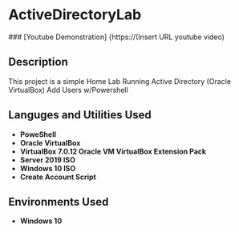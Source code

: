 <h1>ActiveDirectoryLab</h1>
### [Youtube Demonstration] {https://(Insert URL youtube video)

<h2>Description</h2>
This project is a simple Home Lab Running Active Directory (Oracle VirtualBox) Add Users w/Powershell
<br />

<h2> Languges and Utilities Used</h2>

- <b>PoweShell</b>
- <b>Oracle VirtualBox</b>
- <b>VirtualBox 7.0.12 Oracle VM VirtualBox Extension Pack
- <b>Server 2019 ISO </b>
- <b>Windows 10 ISO</b>
- <b>Create Account Script</b>

<h2>Environments Used </h2>

- <b>Windows 10</b>
